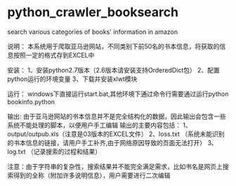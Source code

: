 python_crawler_booksearch
=========================

search various categories of books' information in amazon 

说明：
    本系统用于爬取亚马逊网站，不同类别下前50名的书本信息，将获取的信息按照一定的格式存到EXCEL中

安装：
	1、安装python2.7版本（2.6版本请安装支持OrderedDict包）
	2、配置python运行的环境变量
	3、下载并安装xlwt模块
	
运行：
	windows下直接运行start.bat,其他环境下通过命令行需要通过运行python bookinfo.python

输出:
	由于亚马逊网站的书本信息并不是完全结构化的数据，因此输出会包含一些系统不能处理的脚本，以便用户手工编辑
    输出的主要内容包括：
	1、output/outpub.xls（注意是03版本的EXCEL文件）
	2、loss.txt （系统未能识别的书本信息的链接，请用户手工补齐,由于网络原因导致的页面无法打开）
	3、log.txt （记录搜索的过程和结果）

注意：由于字符串的复杂性，搜索结果并不能完全满足需求，比如书名是网页上搜索得到的全称（附加许多说明信息），用户需要进行二次编辑
